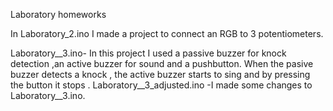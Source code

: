 Laboratory homeworks

In Laboratory_2.ino I made a project to connect an RGB to 3 potentiometers.


Laboratory__3.ino- In this project I used  a passive buzzer for knock detection ,an  active buzzer for sound and a pushbutton. When
                   the pasive buzzer detects a knock , the active buzzer starts to sing and by pressing  the button it stops .
Laboratory__3_adjusted.ino -I made some changes to Laboratory__3.ino.
 
